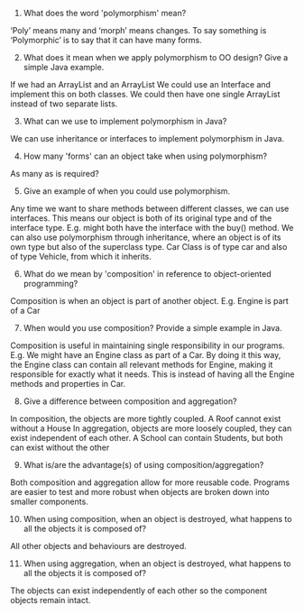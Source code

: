
1. What does the word 'polymorphism' mean?

‘Poly’ means many and ‘morph’ means changes. To say something is ‘Polymorphic’ is to say that it can have many forms.

2. What does it mean when we apply polymorphism to OO design? Give a simple Java example.

If we had an ArrayList<Cars> and an ArrayList<Motorbikes>
We could use an Interface <IVehicle> and implement this on both classes. We could then have one single ArrayList<Vehicle> instead of two separate lists.

3. What can we use to implement polymorphism in Java?

We can use inheritance or interfaces to implement polymorphism in Java.

4. How many 'forms' can an object take when using polymorphism?

As many as is required?

5. Give an example of when you could use polymorphism.

Any time we want to share methods between different classes, we can use interfaces. This means our object is both of its original type and of the interface type.
E.g. <Customer> <Shop> might both have the <IBuy> interface with the buy() method.
We can also use polymorphism through inheritance, where an object is of its own type but also of the superclass type.
Car Class is of type car and also of type Vehicle, from which it inherits.


6. What do we mean by 'composition' in reference to object-oriented programming?

Composition is when an object is part of another object. 
E.g. Engine is part of a Car

7. When would you use composition? Provide a simple example in Java.

Composition is useful in maintaining single responsibility in our programs.
E.g. We might have an Engine class as part of a Car. By doing it this way, the Engine class can contain all relevant methods for Engine, making it responsible for exactly what it needs. This is instead of having all the Engine methods and properties in Car.


8. Give a difference between composition and aggregation?

In composition, the objects are more tightly coupled. A Roof cannot exist without a House
In aggregation, objects are more loosely coupled, they can exist independent of each other.
A School can contain Students, but both can exist without the other


9. What is/are the advantage(s) of using composition/aggregation?

Both composition and aggregation allow for more reusable code. Programs are easier to test and more robust when objects are broken down into smaller components.


10. When using composition, when an object is destroyed, what happens to all the objects it is composed of?

All other objects and behaviours are destroyed.


11. When using aggregation, when an object is destroyed, what happens to all the objects it is composed of?

The objects can exist independently of each other so the component objects remain intact.

